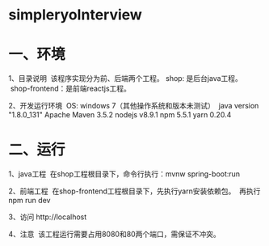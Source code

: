 # simpleryoInterview

# 一、环境
1、目录说明
  该程序实现分为前、后端两个工程。
  shop: 是后台java工程。
  shop-frontend：是前端reactjs工程。
  
2、开发运行环境
  OS: windows 7（其他操作系统和版本未测试）
  java version "1.8.0_131"
  Apache Maven 3.5.2
  nodejs v8.9.1
  npm 5.5.1
  yarn 0.20.4
  
# 二、运行
1、java工程
  在shop工程根目录下，命令行执行：mvnw spring-boot:run

2、前端工程
  在shop-frontend工程根目录下，先执行yarn安装依赖包。
  再执行npm run dev

3、访问
  http://localhost

4、注意
  该工程运行需要占用8080和80两个端口，需保证不冲突。
